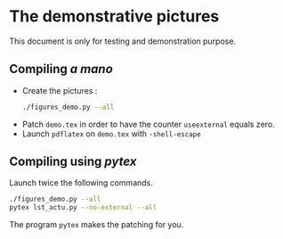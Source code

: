 # The demonstrative pictures

This document is only for testing and demonstration purpose.

## Compiling *a mano*

* Create the pictures :
    ```bash
    ./figures_demo.py --all
    ```
* Patch `demo.tex` in order to have the counter `useexternal` equals zero.
* Launch `pdflatex` on `demo.tex` with `-shell-escape`


## Compiling using *pytex*

Launch twice the following commands.
```bash
./figures_demo.py --all
pytex lst_actu.py --no-external --all
```
The program `pytex` makes the patching for you.
